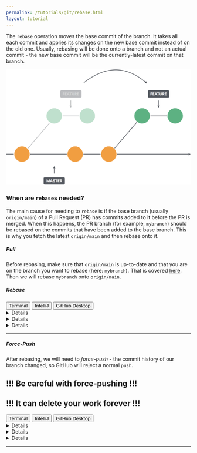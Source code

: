 ```yaml
---
permalink: /tutorials/git/rebase.html
layout: tutorial
---
```

The `rebase` operation moves the base commit of the branch.
It takes all each commit and applies its changes on the new base commit instead of on the old one.
Usually, rebasing will be done onto a branch and not an actual commit - the new base commit will be the currently-latest commit on that branch.

<img src="img/rebase-diagram.png" width=700/>

### When are `rebase`s needed?
The main cause for needing to `rebase` is if the base branch (usually `origin/main`) of a Pull Request (PR) has commits added to it before the PR is merged.
When this happens, the PR branch (for example, `mybranch`) should be rebased on the commits that have been added to the base branch.
This is why you fetch the latest `origin/main` and then rebase onto it.

##### Pull
Before rebasing, make sure that `origin/main` is up-to-date and that you are on the branch you want to rebase (here: `mybranch`).
That is covered [here](./create-branch.html#pulling-codeorigincode).
Then we will rebase `mybranch` onto `origin/main`.

##### Rebase
<div class="tab">
  <button class="tablinks" onclick="switchTo(event, 'cmd-rebase')">Terminal</button>
  <button style="" class="tablinks" onclick="switchTo(event, 'ij-rebase')">IntelliJ</button>
  <button style="" class="tablinks" onclick="switchTo(event, 'ghd-rebase')">GitHub Desktop</button>
</div>

<details id="cmd-rebase">

```ps
git rebase origin/main
```

</details>
<details id="ghd-rebase">

Click on `Branch > Rebase current branch`, select the branch to rebase onto, and click `Start rebase`.


![](img/ghd-rebase.png)

</details>
<details id="ij-rebase">

Open the Branches panel, click on `origin/main`, and then on `Rebase Current onto Selected`.


![](img/ij-rebase.png)

---

**! Note:** do **not** select `Checkout and rebase onto current`, as it will rebase `main` on `mybranch` and not the other way around.

</details>

---

##### Force-Push
After rebasing, we will need to _force-push_ - the commit history of our branch changed, so GitHub will reject a normal `push`.

## **!!! Be careful with force-pushing !!!**
## **!!! It can delete your work forever !!!**

<div class="tab">
  <button class="tablinks" onclick="switchTo(event, 'cmd-forcepush')">Terminal</button>
  <button style="" class="tablinks" onclick="switchTo(event, 'ij-forcepush')">IntelliJ</button>
  <button style="" class="tablinks" onclick="switchTo(event, 'ghd-forcepush')">GitHub Desktop</button>
</div>

<details id="cmd-forcepush">

```ps
git push --force-with-lease
```

</details>
<details id="ghd-forcepush">

GitHub Desktop does not support force-pushing. Use the terminal/command-line or IntelliJ.

</details>
<details id="ij-forcepush">

As with regular `push`ing, click on the green arrow on the top-left corner of the screen to open the push dialog.
Unlike with regular pushing, click on the triangle next to `Push` and click on `Force Push`.

![](img/ij-forcepush.png)

</details>

---

